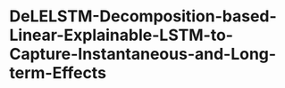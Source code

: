# DeLELSTM-Decomposition-based-Linear-Explainable-LSTM-to-Capture-Instantaneous-and-Long-term-Effects